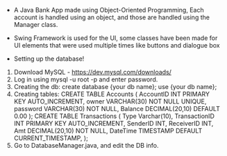- A Java Bank App made using Object-Oriented Programming, Each account is handled using an object, and those are handled using the Manager class.

- Swing Framework is used for the UI, some classes have been made for UI elements that were used multiple times like buttons and dialogue box


- Setting up the database!

1. Download MySQL -  https://dev.mysql.com/downloads/
2. Log in using mysql -u root -p and enter password.
3. Creating the db:
create database {your db name};
use {your db name};
4. Creating tables:
CREATE TABLE Accounts (
    AccountID INT PRIMARY KEY AUTO_INCREMENT,
    owner VARCHAR(30) NOT NULL UNIQUE,
    password VARCHAR(30) NOT NULL,
    Balance DECIMAL(20,10) DEFAULT 0.00
);
CREATE TABLE Transactions (
    Type Varchar(10),
    TransactionID INT PRIMARY KEY AUTO_INCREMENT,
    SenderID INT,
    ReceiverID INT,
    Amt DECIMAL(20,10) NOT NULL,
    DateTime TIMESTAMP DEFAULT CURRENT_TIMESTAMP,
);
5. Go to DatabaseManager.java, and edit the DB info.

